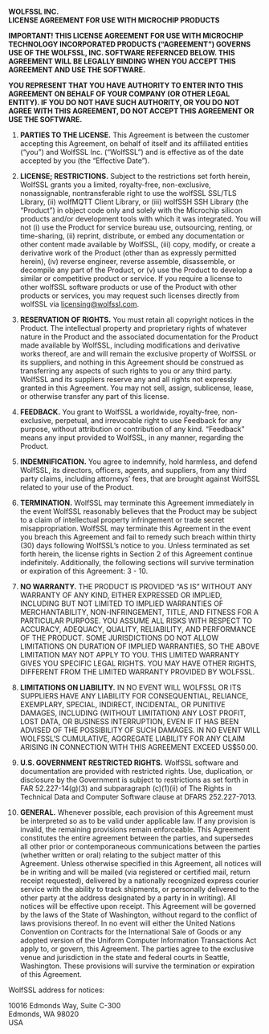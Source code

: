 **WOLFSSL INC.**  
**LICENSE AGREEMENT FOR USE WITH MICROCHIP PRODUCTS**

**IMPORTANT! THIS LICENSE AGREEMENT FOR USE WITH MICROCHIP TECHNOLOGY INCORPORATED PRODUCTS (“AGREEMENT”) GOVERNS USE OF THE WOLFSSL, INC. SOFTWARE REFERNCED BELOW.  THIS AGREEMENT WILL BE LEGALLY BINDING WHEN YOU ACCEPT THIS AGREEMENT AND USE THE SOFTWARE.**

**YOU REPRESENT THAT YOU HAVE AUTHORITY TO ENTER INTO THIS AGREEMENT ON BEHALF OF YOUR COMPANY (OR OTHER LEGAL ENTITY).  IF YOU DO NOT HAVE SUCH AUTHORITY, OR YOU DO NOT AGREE WITH THIS AGREEMENT, DO NOT ACCEPT THIS AGREEMENT OR USE THE SOFTWARE.**

1. **PARTIES TO THE LICENSE.**  This Agreement is between the customer accepting this Agreement, on behalf of itself and its affiliated entities (“you”) and WolfSSL Inc. (“WolfSSL”) and is effective as of the date accepted by you (the “Effective Date”).

2. **LICENSE; RESTRICTIONS.**  Subject to the restrictions set forth herein, WolfSSL grants you a limited, royalty-free, non-exclusive, nonassignable, nontransferable right to use the wolfSSL SSL/TLS Library, (ii) wolfMQTT Client Library, or (iii) wolfSSH SSH Library (the “Product”) in object code only and solely with the Microchip silicon products and/or development tools with which it was integrated.  You will not (i) use the Product for service bureau use, outsourcing, renting, or time-sharing, (ii) reprint, distribute, or embed any documentation or other content made available by WolfSSL, (iii) copy, modify, or create a derivative work of the Product (other than as expressly permitted herein), (iv) reverse engineer, reverse assemble, disassemble, or decompile any part of the Product, or (v) use the Product to develop a similar or competitive product or service.  If you require a license to other wolfSSL software products or use of the Product with other products or services, you may request such licenses directly from wolfSSL via licensing@wolfssl.com.

3. **RESERVATION OF RIGHTS.**  You must retain all copyright notices in the Product.  The intellectual property and proprietary rights of whatever nature in the Product and the associated documentation for the Product made available by WolfSSL, including modifications and derivative works thereof, are and will remain the exclusive property of WolfSSL or its suppliers, and nothing in this Agreement should be construed as transferring any aspects of such rights to you or any third party.  WolfSSL and its suppliers reserve any and all rights not expressly granted in this Agreement. You may not sell, assign, sublicense, lease, or otherwise transfer any part of this license.

4. **FEEDBACK.**  You grant to WolfSSL a worldwide, royalty-free, non-exclusive, perpetual, and irrevocable right to use Feedback for any purpose, without attribution or contribution of any kind.  “Feedback” means any input provided to WolfSSL, in any manner, regarding the Product.

5. **INDEMNIFICATION.**  You agree to indemnify, hold harmless, and defend WolfSSL, its directors, officers, agents, and suppliers, from any third party claims, including attorneys’ fees, that are brought against WolfSSL related to your use of the Product.

6. **TERMINATION.**  WolfSSL may terminate this Agreement immediately in the event WolfSSL reasonably believes that the Product may be subject to a claim of intellectual property infringement or trade secret misappropriation.  WolfSSL may terminate this Agreement in the event you breach this Agreement and fail to remedy such breach within thirty (30) days following WolfSSL’s notice to you.  Unless terminated as set forth herein, the license rights in Section 2 of this Agreement continue indefinitely.  Additionally, the following sections will survive termination or expiration of this Agreement: 3 - 10.

7. **NO WARRANTY.** THE PRODUCT IS PROVIDED “AS IS” WITHOUT ANY WARRANTY OF ANY KIND, EITHER EXPRESSED OR IMPLIED, INCLUDING BUT NOT LIMITED TO IMPLIED WARRANTIES OF MERCHANTABILITY, NON-INFRINGEMENT, TITLE, AND FITNESS FOR A PARTICULAR PURPOSE.  YOU ASSUME ALL RISKS WITH RESPECT TO ACCURACY, ADEQUACY, QUALITY, RELIABILITY, AND PERFORMANCE OF THE PRODUCT. SOME JURISDICTIONS DO NOT ALLOW LIMITATIONS ON DURATION OF IMPLIED WARRANTIES, SO THE ABOVE LIMITATION MAY NOT APPLY TO YOU.  THIS LIMITED WARRANTY GIVES YOU SPECIFIC LEGAL RIGHTS.  YOU MAY HAVE OTHER RIGHTS, DIFFERENT FROM THE LIMITED WARRANTY PROVIDED BY WOLFSSL.

8. **LIMITATIONS ON LIABILITY.** IN NO EVENT WILL WOLFSSL OR ITS SUPPLIERS HAVE ANY LIABILITY FOR CONSEQUENTIAL, RELIANCE, EXEMPLARY, SPECIAL, INDIRECT, INCIDENTAL, OR PUNITIVE DAMAGES, INCLUDING (WITHOUT LIMITATION) ANY LOST PROFIT, LOST DATA, OR BUSINESS INTERRUPTION, EVEN IF IT HAS BEEN ADVISED OF THE POSSIBILITY OF SUCH DAMAGES.  IN NO EVENT WILL WOLFSSL’S CUMULATIVE, AGGREGATE LIABILITY FOR ANY CLAIM ARISING IN CONNECTION WITH THIS AGREEMENT EXCEED US$50.00.

9. **U.S. GOVERNMENT RESTRICTED RIGHTS.**  WolfSSL software and documentation are provided with restricted rights.  Use, duplication, or disclosure by the Government is subject to restrictions as set forth in FAR 52.227-14(g)(3) and subparagraph (c)(1)(ii) of The Rights in Technical Data and Computer Software clause at DFARS 252.227-7013.

10. **GENERAL.**  Whenever possible, each provision of this Agreement must be interpreted so as to be valid under applicable law.  If any provision is invalid, the remaining provisions remain enforceable.  This Agreement constitutes the entire agreement between the parties, and supersedes all other prior or contemporaneous communications between the parties (whether written or oral) relating to the subject matter of this Agreement.  Unless otherwise specified in this Agreement, all notices will be in writing and will be mailed (via registered or certified mail, return receipt requested), delivered by a nationally recognized express courier service with the ability to track shipments, or personally delivered to the other party at the address designated by a party in in writing).  All notices will be effective upon receipt.  This Agreement will be governed by the laws of the State of Washington, without regard to the conflict of laws provisions thereof.  In no event will either the United Nations Convention on Contracts for the International Sale of Goods or any adopted version of the Uniform Computer Information Transactions Act apply to, or govern, this Agreement.  The parties agree to the exclusive venue and jurisdiction in the state and federal courts in Seattle, Washington.  These provisions will survive the termination or expiration of this Agreement.



WolfSSL address for notices:

10016 Edmonds Way, Suite C-300  
Edmonds, WA 98020  
USA
